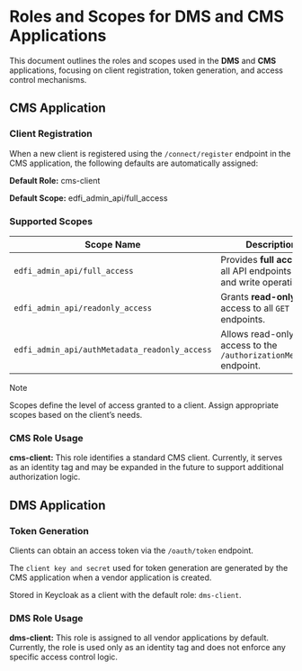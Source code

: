 # Roles and Scopes for DMS and CMS Applications

This document outlines the roles and scopes used in the **DMS** and **CMS**
applications, focusing on client registration, token generation, and access
control mechanisms.

## CMS Application

### Client Registration

When a new client is registered using the `/connect/register` endpoint in the CMS
application, the following defaults are automatically assigned:

**Default Role:** cms-client

**Default Scope:** edfi_admin_api/full_access

### Supported Scopes

| Scope Name                                      | Description                                                                 |
|------------------------------------------------|-----------------------------------------------------------------------------|
| `edfi_admin_api/full_access`                   | Provides **full access** to all API endpoints (read and write operations). |
| `edfi_admin_api/readonly_access`               | Grants **read-only** access to all `GET` endpoints.                        |
| `edfi_admin_api/authMetadata_readonly_access`  | Allows read-only access to the `/authorizationMetadata` endpoint.         |

> [!NOTE]
> Scopes define the level of access granted to a client. Assign
> appropriate scopes based on the client’s needs.

### CMS Role Usage

**cms-client:** This role identifies a standard CMS client. Currently, it serves
as an identity tag and may be expanded in the future to support additional
authorization logic.

## DMS Application

### Token Generation

Clients can obtain an access token via the `/oauth/token` endpoint.

The `client key and secret` used for token generation are generated by the CMS
application when a vendor application is created.

Stored in Keycloak as a client with the default role: `dms-client`.

### DMS Role Usage

**dms-client:** This role is assigned to all vendor applications by default.
Currently, the role is used only as an identity tag and does not enforce any
specific access control logic.
